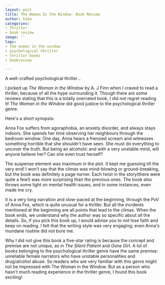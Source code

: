 ```yaml
---
layout: post
title: The Woman In the Window- Book Review
author: hiba
categories:
- Thriller
- book review
image: ''
tags:
- the woman in the window
- psychological thriller
- thriller books
- bookreview

---
```

A well-crafted psychological thriller...

I picked up _The Woman in the Window_ by A. J Finn when I craved to read a thriller, because of all the hype surrounding it. Though there are some reviews stating that this is a totally overrated book, I did not regret reading it! _The Woman in the Window_ did good justice to the psychological thriller genre.

Here's a short synopsis:

Anna Fox suffers from agoraphobia, an anxiety disorder, and always stays indoors. She spends her time observing her neighbours through the bedroom window. One day, Anna hears a frenzied scream and witnesses something horrible that she shouldn't have seen. She must do everything to uncover the truth. But being an alcoholic and with a very unstable mind, will anyone believe her? Can she even trust herself? 

The suspense element was maximum in the plot. It kept me guessing till the very end! I won't say that the climax was mind-blowing or ground-breaking, but the book was definitely a page-turner. Each twist in the story(there were quite a few!) was more surprising than the previous ones. The book also throws some light on mental health issues, and in some instances, even made me cry. 

It is a very long narration and slow-paced at the beginning, through the PoV of Anna Fox, which is quite unusual for a thriller. But all the incidents mentioned at the beginning are all points that lead to the climax. When the book ends, we understand why the author was so specific about all the details. So, if you pick this book up, I would advise you to not lose faith and keep on reading. I felt that the writing style was very engaging; even Anna's mundane routine did not bore me.

Why I did not give this book a five-star rating is because the concept and premise are not unique, as in _The Silent Patient_ and _Gone Girl_. A lot of books belonging to the psychological thriller genre have the same premise: unreliable female narrators who have unstable personalities and drug/alcohol abuse. So readers who are very familiar with this genre might not be impressed with The Woman in the Window. But as a person who hasn't much reading experience in the thriller genre, I found this book exciting!
